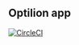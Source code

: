 ## Optilion app

[![CircleCI](https://circleci.com/gh/GeoDoo/optile.svg?style=svg)](https://circleci.com/gh/GeoDoo/optile)
